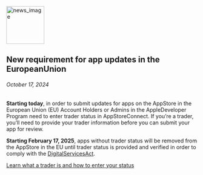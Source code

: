 <!-- ### MySkills
BootStrap & React.js  
<img src="https://img.shields.io/badge/HTML5-E34F26?style=flat-square&logo=HTML5&logoColor=white"/></a>
<img src="https://img.shields.io/badge/CSS3-1572B6?style=flat-square&logo=CSS3&logoColor=white"/></a>
<img src="https://img.shields.io/badge/JavaScript-F7DF1E?style=flat-square&logo=JavaScript&logoColor=white"/></a>
<img src="https://img.shields.io/badge/React.js-1E8CBE?style=flat-square&logo=JavaScript&logoColor=white"/></a>   -->

<!-- Android & IOS  
<img src="https://img.shields.io/badge/Java-007396?style=flat-square&logo=Java&logoColor=white"/></a>
<img src="https://img.shields.io/badge/Swift-F05138?style=flat-square&logo=Swift&logoColor=white"/></a> -->
<!-- 
Languages  
<img src="https://img.shields.io/badge/C-A8B9CC?style=flat-square&logo=C&logoColor=white"/></a>
<img src="https://img.shields.io/badge/C++-00599C?style=flat-square&logo=C%2B%2B&logoColor=white"/></a>
<img src="https://img.shields.io/badge/Python-3776AB?style=flat-square&logo=Python&logoColor=white"/></a>

algorithms  
<img src="https://img.shields.io/badge/Baekjoon-Gold4-gold?style=flat-square&labelColor=004088"/></a> -->
<!-- 
Contact  
[<img src="https://img.shields.io/badge/l06094@gmail.com-EA4335?style=flat-square&logo=Gmail&logoColor=white"/>](l06094@gmail.com)
<a href="dlwjsgml02@naver.com"><img src="https://img.shields.io/badge/dlwjsgml02@naver.com-0ABF53?style=flat-square&logo=Nintendo&logoColor=white"/></a>
<img src="https://img.shields.io/badge/jeon__hui__22-E4405F?style=flat-square&logo=Instagram&logoColor=white"/></a>  

---
![Top Langs](https://github-readme-stats.vercel.app/api/top-langs/?username=6810779s&layout=compact&theme=algolia) 

![Jeonhui's GitHub stats](https://github-readme-stats.vercel.app/api?username=Jeonhui&show_icons=true&theme=algolia)  
 -->

<!-- [![Solved.ac
프로필](http://mazassumnida.wtf/api/v2/generate_badge?boj=whas02)](https://solved.ac/whas02)  

# IOS developer News -->

<!--
 <pre>
    ___  _______   ________  ________   ___  ___  ___  ___  ___     
   |\  \|\  ___ \ |\   __  \|\   ___  \|\  \|\  \|\  \|\  \|\  \    
   \ \  \ \   __/|\ \  \|\  \ \  \\ \  \ \  \\\  \ \  \\\  \ \  \   
 __ \ \  \ \  \_|/_\ \  \\\  \ \  \\ \  \ \   __  \ \  \\\  \ \  \  
|\  \\_\  \ \  \_|\ \ \  \\\  \ \  \\ \  \ \  \ \  \ \  \\\  \ \  \ 
\ \________\ \_______\ \_______\ \__\\ \__\ \__\ \__\ \_______\ \__\
 \|________|\|_______|\|_______|\|__| \|__|\|__|\|__|\|_______|\|__|</pre>
                                                          
                                                                    
-->                                                                    

<img src="https://developer.apple.com/assets/elements/icons/asc-outline/asc-outline-128x128_2x.png" alt="news_image" width="100"/>  

## New requirement for app updates in the EuropeanUnion  

###### October 17, 2024  
<div class="article-text"><p><strong>Starting today</strong>, in order to submit updates for apps on the AppStore in the European Union (EU) Account Holders or Admins in the AppleDeveloper Program need to enter trader status in AppStoreConnect. If you’re a trader, you’ll need to provide your trader information before you can submit your app for review.</p>
<p><strong>Starting February 17, 2025</strong>, apps without trader status will be removed from the AppStore in the EU until trader status is provided and verified in order to comply with the <a href="https://commission.europa.eu/strategy-and-policy/priorities-2019-2024/europe-fit-digital-age/digital-services-act_en">DigitalServicesAct</a>.</p>
<p><a href="https://developer.apple.com/help/app-store-connect/manage-compliance-information/manage-european-union-digital-services-act-trader-requirements/">Learn what a trader is and how to enter <span class="icon icon-after icon-chevronright nowrap">your status</span></a> </p></div>  
